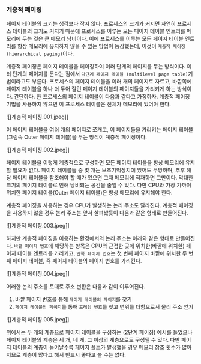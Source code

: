### 계층적 페이징
페이지 테이블의 크기는 생각보다 작지 않다. 프로세스의 크기가 커지면 자연히 프로세스 테이블의 크기도 커지기 때문에 프로세스를 이루는 모든 페이지 테이블 엔트리를 메모리에 두는 것은 큰 메모리 낭비이다. 이에 프로세스를 이루는 모든 페이지 테이블 엔트리를 항상 메모리에 유지하지 않을 수 있는 방법이 등장했는데, 이것이 `계층적 페이징 (hierarchical paging)`이다. 

계층적 페이징은 페이지 테이블을 페이징하여 여러 단계의 페이지를 두는 방식이다. 여러 단계의 페이지를 둔다는 점에서 `다단계 페이지 테이블 (multilevel page table)`기법이라고도 부른다. 프로세스의 페이지 테이블을 여러 개의 페이지로 자르고, 바깥쪽에 페이지 테이블을 하나 더 두어 잘린 페이지 테이블의 페이지들을 가리키게 하는 방식이다. 간단하다. 한 프로세스의 페이지 테이블이 다음과 같다고 가정하자. 계층적 페이징 기법을 사용하지 않으면 이 프로세스 테이블은 전체가 메모리에 있어야 한다.

![[계층적 페이징.001.jpeg]]

이 페이지 테이블을 여러 개의 페이지로 쪼개고, 이 페이지들을 가리키는 페이지 테이블 (그림속 Outer 페이지 테이블)을 두는 방식이 계층적 페이징이다.

![[계층적 페이징.002.jpeg]]

페이지 테이블을 이렇게 계층적으로 구성하면 모든 페이지 테이블을 항상 메모리에 유지할 필요가 없다. 페이지 테이블들 중 몇 개는 보조기억장치에 있어도 무방하며, 추후 해당 페이지 테이블을 참조해야 할 때가 있으면 그때 메모리에 적재하면 그만이다. 막대한 크기의 페이지 테이블로 인해 낭비되는 공간을 줄일 수 있다. 다만 CPU와 가장 가까이 위치한 페이지 테이블(Outer 페이지 테이블)은 항상 메모리에 유지해야 한다.

계층적 페이징을 사용하는 경우 CPU가 발생하는 논리 주소도 달라진다. 계층적 페이징을 사용하지 않을 경우 논리 주소는 앞서 살펴봤듯이 다음과 같은 형태로 만들어진다.

![[계층적 페이징.003.jpeg]]

하지만 계층적 페이징을 이용하는 환경에서의 논리 주소는 아래와 같은 형태로 만들어진다. `바깥 페이지 번호`에 해당하는 항목은 CPU와 근접한 곳에 위치한(바깥에 위치한) 페이지 테이블 엔트리를 가리키고, `안쪽 페이지 번호`는 첫 번째 페이지 바깥에 위치한 두 번째 페이지 테이블, 즉 페이지 테이블의 페이지 번호를 가리킨다.

![[계층적 페이징.004.jpeg]]

어러한 논리 주소를 토대로 주소 변환은 다음과 같이 이루어진다.

1. 바깥 페이지 번호를 통해 `페이지 테이블의 페이지`를 찾기
2. `페이지 테이블의 페이지`를 통해 `프레임 번호`를 찾고 변위를 더함으로서 물리 주소 얻기

![[계층적 페이징.005.jpeg]]

위에서는 두 개의 계층으로 페이지 테이블을 구성하는 (2단계 페이징) 예시를 들었으나 페이지 테이블의 계층은 세 개, 네 개, 그 이상의 계층으로도 구성될 수 있다. 다만 페이지 테이블의 계층이 늘어날수록 페이지 폴트가 발생했을 경우 메모리 참조 횟수가 많아지므로 계층이 많다고 해서 반드시 좋다고 볼 수는 없다.